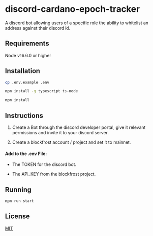# discord-cardano-epoch-tracker

A discord bot allowing users of a specific role the ability to whitelist an address against their discord id.

## Requirements

Node v16.6.0 or higher
## Installation

```bash
cp .env.example .env
```

```bash
npm install -g typescript ts-node
```

```bash
npm install
```

## Instructions

1. Create a Bot through the discord developer portal, give it relevant permissions and invite it to your discord server.

2. Create a blockfrost account / project and set it to mainnet.

#### Add to the .env File:

- The TOKEN for the discord bot.

- The API_KEY from the blockfrost project.

## Running

```bash
npm run start
```

## License
[MIT](https://choosealicense.com/licenses/mit/)